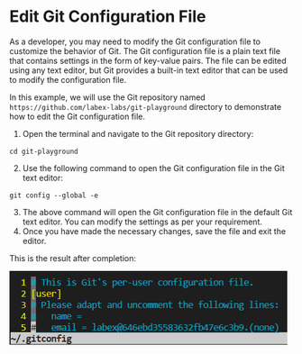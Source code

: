 # Edit Git Configuration File

As a developer, you may need to modify the Git configuration file to customize the behavior of Git. The Git configuration file is a plain text file that contains settings in the form of key-value pairs. The file can be edited using any text editor, but Git provides a built-in text editor that can be used to modify the configuration file.

In this example, we will use the Git repository named `https://github.com/labex-labs/git-playground` directory to demonstrate how to edit the Git configuration file.

1. Open the terminal and navigate to the Git repository directory:
```shell
cd git-playground
```
2. Use the following command to open the Git configuration file in the Git text editor:
```shell
git config --global -e
```
3. The above command will open the Git configuration file in the default Git text editor. You can modify the settings as per your requirement.
4. Once you have made the necessary changes, save the file and exit the editor.

This is the result after completion:

![<result>](assets/challenge-edit-config-step1-1.png)
